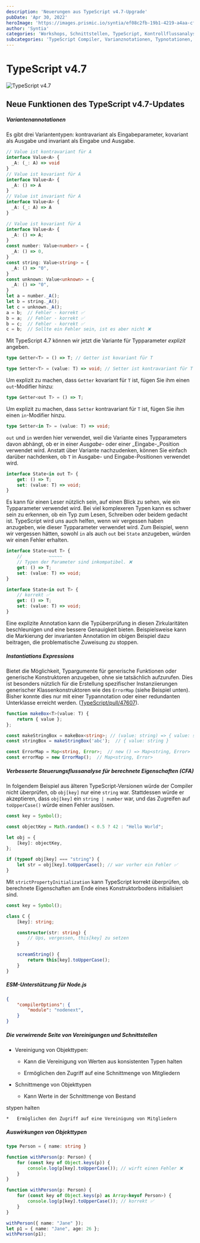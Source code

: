```yaml
---
description: 'Neuerungen aus TypeScript v4.7-Upgrade'
pubDate: 'Apr 30, 2022'
heroImage: 'https://images.prismic.io/syntia/ef08c2fb-19b1-4219-a4aa-cf1f6c011aa5_49257.png?auto=compress,format'
author: 'Syntia'
categories: 'Workshops, Schnittstellen, TypeScript, Kontrollflussanalyse'
subcategories: 'TypeScript Compiler, Varianznotationen, Typnotationen, Typinstantiierung'
---
```


# **TypeScript v4.7**

![TypeScript v4.7](https://images.prismic.io/syntia/ef08c2fb-19b1-4219-a4aa-cf1f6c011aa5_49257.png?auto=compress,format)

## **Neue Funktionen des TypeScript v4.7-Updates**

##### **Variantenannotationen**

Es gibt drei Variantentypen: kontravariant als Eingabeparameter, kovariant als Ausgabe und invariant als Eingabe und Ausgabe.

```typescript
// Value ist kontravariant für A
interface Value<A> {
  _A: (_: A) => void
}
// Value ist kovariant für A
interface Value<A> {
  _A: () => A
}
// Value ist invariant für A
interface Value<A> {
  _A: (_: A) => A
}
```

```typescript
// Value ist kovariant für A
interface Value<A> {
  _A: () => A;
}
const number: Value<number> = {
  _A: () => 0,
}
const string: Value<string> = {
  _A: () => "0",
}
const unknown: Value<unknown> = {
  _A: () => "0",
}
let a = number._A();
let b = string._A();
let c = unknown._A();
a = b;  // Fehler - korrekt ✅
b = a;  // Fehler - korrekt ✅
b = c;  // Fehler - korrekt ✅
c = b;  // Sollte ein Fehler sein, ist es aber nicht ❌
```

Mit TypeScript 4.7 können wir jetzt die Variante für Typparameter _explizit_ angeben.

```typescript
type Getter<T> = () => T; // Getter ist kovariant für T

type Setter<T> = (value: T) => void; // Setter ist kontravariant für T
```

Um explizit zu machen, dass `Getter` kovariant für `T` ist, fügen Sie ihm einen `out`-Modifier hinzu:

```typescript
type Getter<out T> = () => T;
```

Um explizit zu machen, dass `Setter` kontravariant für `T` ist, fügen Sie ihm einen `in`-Modifier hinzu.

```typescript
type Setter<in T> = (value: T) => void;
```

`out` und `in` werden hier verwendet, weil die Variante eines Typparameters davon abhängt, ob er in einer _Ausgabe-_ oder einer _Eingabe-_Position verwendet wird. Anstatt über Variante nachzudenken, können Sie einfach darüber nachdenken, ob `T` in Ausgabe- und Eingabe-Positionen verwendet wird.

```typescript
interface State<in out T> {
    get: () => T;
    set: (value: T) => void;
}
```

Es kann für einen Leser nützlich sein, auf einen Blick zu sehen, wie ein Typparameter verwendet wird. Bei viel komplexeren Typen kann es schwer sein zu erkennen, ob ein Typ zum Lesen, Schreiben oder beidem gedacht ist. TypeScript wird uns auch helfen, wenn wir vergessen haben anzugeben, wie dieser Typparameter verwendet wird. Zum Beispiel, wenn wir vergessen hätten, sowohl `in` als auch `out` bei `State` anzugeben, würden wir einen Fehler erhalten.

```typescript
interface State<out T> {
    //          ~~~~~
    // Typen der Parameter sind inkompatibel. ❌
    get: () => T;
    set: (value: T) => void;
}

interface State<in out T> {
    // korrekt ✅
    get: () => T;
    set: (value: T) => void;
}
```

Eine explizite Annotation kann die Typüberprüfung in diesen Zirkularitäten beschleunigen und eine bessere Genauigkeit bieten. Beispielsweise kann die Markierung der invarianten Annotation im obigen Beispiel dazu beitragen, die problematische Zuweisung zu stoppen.

##### **Instantiations Expressions**

Bietet die Möglichkeit, Typargumente für generische Funktionen oder generische Konstruktoren anzugeben, ohne sie tatsächlich aufzurufen. Dies ist besonders nützlich für die Erstellung spezifischer Instanziierungen generischer Klassenkonstruktoren wie des `ErrorMap` (siehe Beispiel unten). Bisher konnte dies nur mit einer Typannotation oder einer redundanten Unterklasse erreicht werden. ([TypeScript/pull/47607](https://github.com/microsoft/TypeScript/pull/47607)).

```typescript
function makeBox<T>(value: T) {
    return { value };
};

const makeStringBox = makeBox<string>; // (value: string) => { value: string }
const stringBox = makeStringBox('abc');  // { value: string }

const ErrorMap = Map<string, Error>;  // new () => Map<string, Error>
const errorMap = new ErrorMap();  // Map<string, Error>
```

##### **Verbesserte Steuerungsflussanalyse für berechnete Eigenschaften (CFA)**

In folgendem Beispiel aus älteren TypeScript-Versionen würde der Compiler nicht überprüfen, ob `obj[key]` nur eine `string` war. Stattdessen würde er akzeptieren, dass `obj[key]` ein `string | number` war, und das Zugreifen auf `toUpperCase()` würde einen Fehler auslösen.

```typescript
const key = Symbol();

const objectKey = Math.random() < 0.5 ? 42 : "Hello World";

let obj = {
    [key]: objectKey,
};

if (typeof obj[key] === "string") {
    let str = obj[key].toUpperCase(); // war vorher ein Fehler ✅
}
```

Mit `strictPropertyInitialization` kann TypeScript korrekt überprüfen, ob berechnete Eigenschaften am Ende eines Konstruktorbodens initialisiert sind.

```typescript
const key = Symbol();

class C {
    [key]: string;

    constructor(str: string) {
        // Ups, vergessen, this[key] zu setzen
    }

    screamString() {
        return this[key].toUpperCase();
    }
}
```

##### **ESM-Unterstützung für Node.js**

```json
{
    "compilerOptions": {
        "module": "nodenext",
    }
}
```

##### **Die verwirrende Seite von Vereinigungen und Schnittstellen**

*   Vereinigung von Objekttypen:
    
    *   Kann die Vereinigung von Werten aus konsistenten Typen halten
        
    *   Ermöglichen den Zugriff auf eine Schnittmenge von Mitgliedern
        
*   Schnittmenge von Objekttypen
    
    *   Kann Werte in der Schnittmenge von Bestand

stypen halten
        
    *   Ermöglichen den Zugriff auf eine Vereinigung von Mitgliedern

##### **Auswirkungen von Objekttypen**

```typescript
type Person = { name: string }

function withPerson(p: Person) {
    for (const key of Object.keys(p)) {
        console.log(p[key].toUpperCase()); // wirft einen Fehler ❌
    }
}

function withPerson(p: Person) {
    for (const key of Object.keys(p) as Array<keyof Person>) {
        console.log(p[key].toUpperCase()); // korrekt ✅
    }
}

withPerson({ name: "Jane" });
let p1 = { name: "Jane", age: 26 };
withPerson(p1);
```